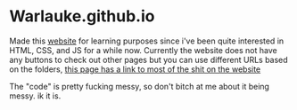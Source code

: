 # Warlauke.github.io

Made this [website](https://sonicrules11.github.io/Warlauke/) for learning purposes since i've been quite interested in HTML, CSS, and JS for a while now. Currently the website does not have any buttons to check out other pages but you can use different URLs based on the folders, [this page has a link to most of the shit on the website](https://sonicrules11.github.io/Warlauke/info/index.html)

The "code" is pretty fucking messy, so don't bitch at me about it being messy. ik it is.